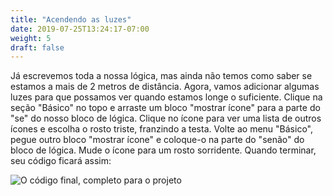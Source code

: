 ```yaml
---
title: "Acendendo as luzes"
date: 2019-07-25T13:24:17-07:00
weight: 5
draft: false
---
```

Já escrevemos toda a nossa lógica, mas ainda não temos como saber se estamos a mais de 2 metros de distância. Agora, vamos adicionar algumas luzes para que possamos ver quando estamos longe o suficiente. Clique na seção "Básico" no topo e arraste um bloco "mostrar ícone" para a parte do "se" do nosso bloco de lógica. Clique no ícone para ver uma lista de outros ícones e escolha o rosto triste, franzindo a testa. Volte ao menu "Básico", pegue outro bloco "mostrar ícone" e coloque-o na parte do "senão" do bloco de lógica. Mude o ícone para um rosto sorridente. Quando terminar, seu código ficará assim:

![O código final, completo para o projeto](../img/finalCode.png)
